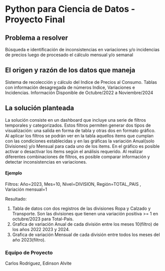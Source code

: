 # Python para Ciencia de Datos - Proyecto Final


## Problema a resolver
Búsqueda e identificación de inconsistencias en variaciones y/o incidencias de precios luego de procesado el cálculo mensual y/o semanal

## El origen y razón de los datos que maneja
Sistema de recolección y cálculo del Indice de Precios al Consumo.
Tablas con información desagregada de números Indice, Variaciones e Incidencias.
Información Disponible de Octubre/2022 a Noviembre/2024

## La solución planteada
La solución consiste en un dashboard que incluye una serie de filtros temporales y categorizados. Estos filtros permiten generar dos tipos de visualización: una salida en forma de tabla y otras dos en formato gráfico.
Al aplicar los filtros se podrán ver en la tabla aquellos items que cumplan con las condiciones establecidas y en las gráficas la variación Anual(solo Divisiones) y/o Mensual para cada uno de los items.
En el gráfico es posible activar o desactivar los items según el análisis requerido.
Al realizar diferentes combinaciones de filtros, es posible comparar información y detectar inconsistencias en variaciones.

#### Ejemplo
Filtros: Año=2023, Mes=10, Nivel=DIVISION, Región=TOTAL_PAIS , Variación mensual=1

Resultado: 

1. Tabla de datos con dos registros de las divisiones Ropa y Calzado y Transporte. Son las divisiones que tienen una variación positiva >= 1 en octubre/2023 para Total-Pais.
2. Grafica de variación Anual de cada división entre los meses 10(filtro) de los años 2022 2023 y 2024.
3. Grafica de variación Mensual de cada división entre todos los meses del año 2023(filtro).


### Equipo de Proyecto
Carlos Rodriguez, Edinson Alvite
